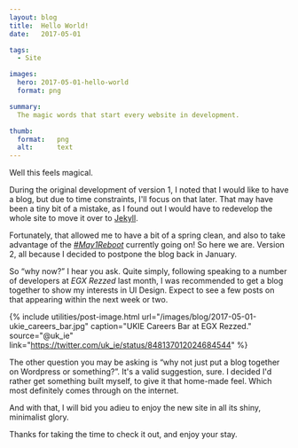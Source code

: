 ```yaml
---
layout: blog
title:  Hello World!
date:   2017-05-01

tags:
  - Site

images:
  hero: 2017-05-01-hello-world
  format: png

summary:
  The magic words that start every website in development.

thumb:
  format:   png
  alt:      text
---
```

Well this feels magical.

During the original development of version 1, I noted that I would like to have a blog, but due to time constraints, I'll focus on that later. That may have been a tiny bit of a mistake, as I found out I would have to redevelop the whole site to move it over to [Jekyll](https://jekyllrb.com/).

Fortunately, that allowed me to have a bit of a spring clean, and also to take advantage of the [_#May1Reboot_](https://twitter.com/hashtag/may1reboot) currently going on! So here we are. Version 2, all because I decided to postpone the blog back in January.

So “why now?” I hear you ask. Quite simply, following speaking to a number of developers at _EGX Rezzed_ last month, I was recommended to get a blog together to show my interests in UI Design. Expect to see a few posts on that appearing within the next week or two.

{% include utilities/post-image.html url="/images/blog/2017-05-01-ukie_careers_bar.jpg" caption="UKIE Careers Bar at EGX Rezzed." source="@uk_ie" link="https://twitter.com/uk_ie/status/848137012024684544" %}

The other question you may be asking is “why not just put a blog together on Wordpress or something?”. It's a valid suggestion, sure. I decided I'd rather get something built myself, to give it that home-made feel. Which most definitely comes through on the internet.

And with that, I will bid you adieu to enjoy the new site in all its shiny, minimalist glory.

Thanks for taking the time to check it out, and enjoy your stay.